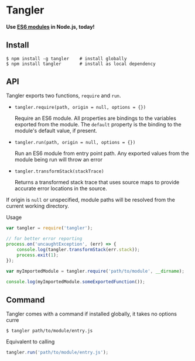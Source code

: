 
# Tangler

#### Use [ES6 modules](http://www.2ality.com/2014/09/es6-modules-final.html) in Node.js, today!

## Install

```
$ npm install -g tangler    # install globally
$ npm install tangler       # install as local dependency
```

## API

Tangler exports two functions, `require` and `run`.

* `tangler.require(path, origin = null, options = {})`

    Require an ES6 module. All properties are bindings to the variables exported from the module. The `default` property is the binding to the module's default value, if present.
* `tangler.run(path, origin = null, options = {})`

    Run an ES6 module from entry point path. Any exported values from the module being run will throw an error
* `tangler.transformStack(stackTrace)`
	
	Returns a transformed stack trace that uses source maps to provide accurate error locations in the source.

If origin is `null` or unspecified, module paths will be resolved from the current working directory.

Usage

```js
var tangler = require('tangler');

// for better error reporting
process.on('uncaughtException', (err) => {
	console.log(tangler.transformStack(err.stack));
	process.exit(1);
});

var myImportedModule = tangler.require('path/to/module', __dirname);

console.log(myImportedModule.someExportedFunction());

```
    
## Command

Tangler comes with a command if installed globally, it takes no options curre

```
$ tangler path/to/module/entry.js
```
 Equivalent to calling
 ```js
 tangler.run('path/to/module/entry.js');
 ```